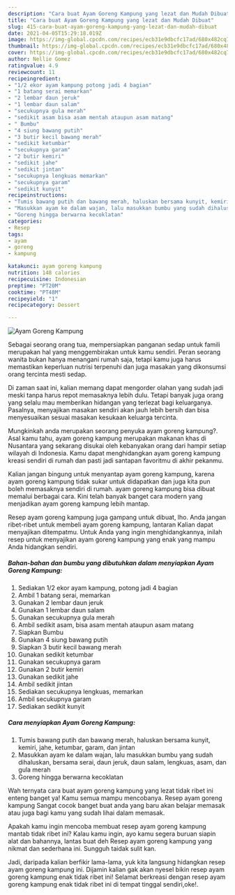 ```yaml
---
description: "Cara buat Ayam Goreng Kampung yang lezat dan Mudah Dibuat"
title: "Cara buat Ayam Goreng Kampung yang lezat dan Mudah Dibuat"
slug: 415-cara-buat-ayam-goreng-kampung-yang-lezat-dan-mudah-dibuat
date: 2021-04-05T15:29:18.019Z
image: https://img-global.cpcdn.com/recipes/ecb31e9dbcfc17ad/680x482cq70/ayam-goreng-kampung-foto-resep-utama.jpg
thumbnail: https://img-global.cpcdn.com/recipes/ecb31e9dbcfc17ad/680x482cq70/ayam-goreng-kampung-foto-resep-utama.jpg
cover: https://img-global.cpcdn.com/recipes/ecb31e9dbcfc17ad/680x482cq70/ayam-goreng-kampung-foto-resep-utama.jpg
author: Nellie Gomez
ratingvalue: 4.9
reviewcount: 11
recipeingredient:
- "1/2 ekor ayam kampung potong jadi 4 bagian"
- "1 batang serai memarkan"
- "2 lembar daun jeruk"
- "1 lembar daun salam"
- "secukupnya gula merah"
- "sedikit asam bisa asam mentah ataupun asam matang"
- " Bumbu"
- "4 siung bawang putih"
- "3 butir kecil bawang merah"
- "sedikit ketumbar"
- "secukupnya garam"
- "2 butir kemiri"
- "sedikit jahe"
- "sedikit jintan"
- "secukupnya lengkuas memarkan"
- "secukupnya garam"
- "sedikit kunyit"
recipeinstructions:
- "Tumis bawang putih dan bawang merah, haluskan bersama kunyit, kemiri, jahe, ketumbar, garam, dan jintan"
- "Masukkan ayam ke dalam wajan, lalu masukkan bumbu yang sudah dihaluskan, bersama serai, daun jeruk, daun salam, lengkuas, asam, dan gula merah"
- "Goreng hingga berwarna kecoklatan"
categories:
- Resep
tags:
- ayam
- goreng
- kampung

katakunci: ayam goreng kampung 
nutrition: 148 calories
recipecuisine: Indonesian
preptime: "PT20M"
cooktime: "PT48M"
recipeyield: "1"
recipecategory: Dessert

---
```



![Ayam Goreng Kampung](https://img-global.cpcdn.com/recipes/ecb31e9dbcfc17ad/680x482cq70/ayam-goreng-kampung-foto-resep-utama.jpg)

Sebagai seorang orang tua, mempersiapkan panganan sedap untuk famili merupakan hal yang menggembirakan untuk kamu sendiri. Peran seorang  wanita bukan hanya menangani rumah saja, tetapi kamu juga harus memastikan keperluan nutrisi terpenuhi dan juga masakan yang dikonsumsi orang tercinta mesti sedap.

Di zaman  saat ini, kalian memang dapat mengorder olahan yang sudah jadi meski tanpa harus repot memasaknya lebih dulu. Tetapi banyak juga orang yang selalu mau memberikan hidangan yang terlezat bagi keluarganya. Pasalnya, menyajikan masakan sendiri akan jauh lebih bersih dan bisa menyesuaikan sesuai masakan kesukaan keluarga tercinta. 



Mungkinkah anda merupakan seorang penyuka ayam goreng kampung?. Asal kamu tahu, ayam goreng kampung merupakan makanan khas di Nusantara yang sekarang disukai oleh kebanyakan orang dari hampir setiap wilayah di Indonesia. Kamu dapat menghidangkan ayam goreng kampung kreasi sendiri di rumah dan pasti jadi santapan favoritmu di akhir pekanmu.

Kalian jangan bingung untuk menyantap ayam goreng kampung, karena ayam goreng kampung tidak sukar untuk didapatkan dan juga kita pun boleh memasaknya sendiri di rumah. ayam goreng kampung bisa dibuat memalui berbagai cara. Kini telah banyak banget cara modern yang menjadikan ayam goreng kampung lebih mantap.

Resep ayam goreng kampung juga gampang untuk dibuat, lho. Anda jangan ribet-ribet untuk membeli ayam goreng kampung, lantaran Kalian dapat menyajikan ditempatmu. Untuk Anda yang ingin menghidangkannya, inilah resep untuk menyajikan ayam goreng kampung yang enak yang mampu Anda hidangkan sendiri.

<!--inarticleads1-->

##### Bahan-bahan dan bumbu yang dibutuhkan dalam menyiapkan Ayam Goreng Kampung:

1. Sediakan 1/2 ekor ayam kampung, potong jadi 4 bagian
1. Ambil 1 batang serai, memarkan
1. Gunakan 2 lembar daun jeruk
1. Gunakan 1 lembar daun salam
1. Gunakan secukupnya gula merah
1. Ambil sedikit asam, bisa asam mentah ataupun asam matang
1. Siapkan  Bumbu
1. Gunakan 4 siung bawang putih
1. Siapkan 3 butir kecil bawang merah
1. Gunakan sedikit ketumbar
1. Gunakan secukupnya garam
1. Gunakan 2 butir kemiri
1. Gunakan sedikit jahe
1. Ambil sedikit jintan
1. Sediakan secukupnya lengkuas, memarkan
1. Ambil secukupnya garam
1. Sediakan sedikit kunyit




<!--inarticleads2-->

##### Cara menyiapkan Ayam Goreng Kampung:

1. Tumis bawang putih dan bawang merah, haluskan bersama kunyit, kemiri, jahe, ketumbar, garam, dan jintan
1. Masukkan ayam ke dalam wajan, lalu masukkan bumbu yang sudah dihaluskan, bersama serai, daun jeruk, daun salam, lengkuas, asam, dan gula merah
1. Goreng hingga berwarna kecoklatan




Wah ternyata cara buat ayam goreng kampung yang lezat tidak ribet ini enteng banget ya! Kamu semua mampu mencobanya. Resep ayam goreng kampung Sangat cocok banget buat anda yang baru akan belajar memasak atau juga bagi kamu yang sudah lihai dalam memasak.

Apakah kamu ingin mencoba membuat resep ayam goreng kampung mantab tidak ribet ini? Kalau kamu ingin, ayo kamu segera buruan siapin alat dan bahannya, lantas buat deh Resep ayam goreng kampung yang nikmat dan sederhana ini. Sungguh taidak sulit kan. 

Jadi, daripada kalian berfikir lama-lama, yuk kita langsung hidangkan resep ayam goreng kampung ini. Dijamin kalian gak akan nyesel bikin resep ayam goreng kampung enak tidak ribet ini! Selamat berkreasi dengan resep ayam goreng kampung enak tidak ribet ini di tempat tinggal sendiri,oke!.

